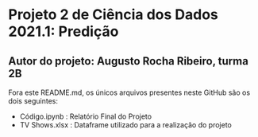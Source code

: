 # Projeto 2 de Ciência dos Dados 2021.1: Predição

## Autor do projeto: Augusto Rocha Ribeiro, turma 2B

Fora este README.md, os únicos arquivos presentes neste GitHub são os dois seguintes:
* Código.ipynb : Relatório Final do Projeto
* TV Shows.xlsx : Dataframe utilizado para a realização do projeto
